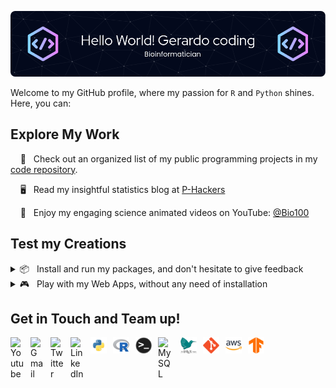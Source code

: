 ![Header](./github-header-image.png)




Welcome to my GitHub profile, where my passion for `R` and `Python` shines. Here, you can:

## Explore My Work

 &nbsp; &nbsp; 📃 &nbsp; Check out an organized list of my public programming projects in my [code repository](https://github.com/Gero1999/code).

 &nbsp; &nbsp; 🖥️ &nbsp; Read my insightful statistics blog at [P-Hackers](https://Gero1999.github.io/en/) 

 &nbsp; &nbsp; 🎥 &nbsp; Enjoy my engaging science animated videos on YouTube: [@Bio100](https://www.youtube.com/@Bio_100)   
     

    
## Test my Creations
<details><summary> 📦 &nbsp Install and run my packages, and don't hesitate to give feedback </summary>

#### Data extraction and standarization 🔃
* [getGWAS](getGWAS). Query, standarize and explores summary statistics files from GWAS catalog.
* [getArray](getArray). Query, standarize and explores MA data from ArrayExpress
</details>

<details><summary> 🎮 &nbsp Play with my Web Apps, without any need of installation </summary> 

##### Streamlit Apps
* [Clone trigger](https://github.com/Gero1999/code/tree/main/streamlit/clone_trigger). Given a DNA reference and a DNA clone it suggests a top 20 list of primers and restriction enzymes
* [Prot-Profiler](https://github.com/Gero1999/code/tree/main/streamlit/prot-profiler-app). Based on a set of protein sequences it produces a HMM-profile and a MSA matrix
* [Resume](https://github.com/Gero1999/code/tree/main/streamlit/resume). My professional portfolio detailing my experience, availability and different contributions

##### Shiny Apps
* [PokeGuess](https://github.com/Gero1999/code/tree/main/shinyR/PokeGuess). An app game where you need to guess the Pokemon
* [Texas Cheater](https://github.com/Gero1999/code/tree/main/shinyR/texas-cheater). A Texas Poker simulator capable to predict your winning chances
* [Pairwise Alignment](https://github.com/Gero1999/code/tree/main/shinyR/pairwise_alignment). Assess the alignemnt of two sequences thorugh dinamyc programming

</details> 

### 
###  


## Get in Touch and Team up!

     
[<img align="left" alt="Youtube" width="22px" src="https://cdn.jsdelivr.net/npm/simple-icons@v6/icons/youtube.svg" style="padding-right:10px;">](https://www.youtube.com/channel/UCfF_6XhQW_lJDpISf1BX68A)  

[<img align="left" alt="Gmail" width="22px" src="https://cdn.jsdelivr.net/npm/simple-icons@v6/icons/gmail.svg" style="padding-right:10px;">](mailto:gerardo.jrac@gmail.com)  

[<img align="left" alt="Twitter" width="22px" src="https://cdn.jsdelivr.net/npm/simple-icons@v6/icons/twitter.svg" style="padding-right:10px;">](https://twitter.com/) 

[<img align="left" alt="LinkedIn" width="22px" src="https://cdn.jsdelivr.net/npm/simple-icons@v6/icons/linkedin.svg" style="padding-right:10px;">](https://www.linkedin.com/in/gerardo-ra/) 

<img align="left" alt="Python" width="26px" src="https://raw.githubusercontent.com/github/explore/80688e429a7d4ef2fca1e82350fe8e3517d3494d/topics/python/python.png" style="padding-right:10px;" />

<img align="left" alt="R" width="26px" src="https://raw.githubusercontent.com/github/explore/80688e429a7d4ef2fca1e82350fe8e3517d3494d/topics/r/r.png" style="padding-right:10px;" />

<img align="left" alt="Terminal" width="26px" src="https://raw.githubusercontent.com/github/explore/d92924b1d925bb134e308bd29c9de6c302ed3beb/topics/terminal/terminal.png" style="padding-right:10px;" />

<img align="left" alt="MySQL" width="26px" src="https://cdn.jsdelivr.net/gh/devicons/devicon/icons/mysql/mysql-original.svg" style="padding-right:10px;" />

<img align="left" alt="Latex" width="26px" src="https://raw.githubusercontent.com/github/explore/80688e429a7d4ef2fca1e82350fe8e3517d3494d/topics/latex/latex.png"
style="padding-right:10px;" />

<img align="left" alt="Git" width="26px" src="https://github.com/devicons/devicon/blob/master/icons/git/git-original.svg" style="padding-right:10px;" />

<img align="left" alt="AmazonWeb" width="26px" src="https://github.com/devicons/devicon/blob/master/icons/amazonwebservices/amazonwebservices-original-wordmark.svg" style="padding-right:10px;" />

<img align="left" alt="TF" width="26px" src="https://github.com/devicons/devicon/blob/master/icons/tensorflow/tensorflow-original.svg" style="padding-right:10px;" />


<!--
<img align="left" alt="GitHub" width="26px" src="https://user-images.githubusercontent.com/3369400/139448065-39a229ba-4b06-434b-bc67-616e2ed80c8f.png" style="padding-right:10px;" />
-->
